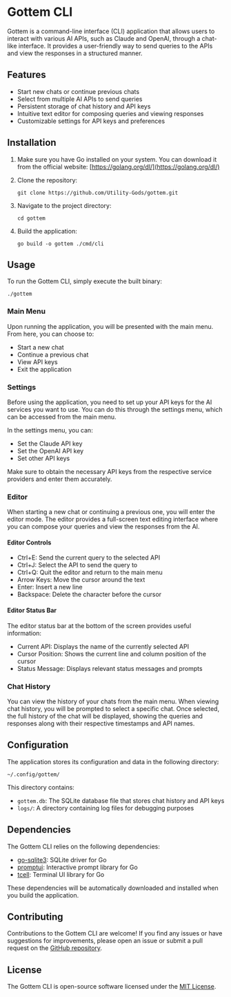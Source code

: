 # Gottem CLI

Gottem is a command-line interface (CLI) application that allows users to interact with various AI APIs, such as Claude and OpenAI, through a chat-like interface. It provides a user-friendly way to send queries to the APIs and view the responses in a structured manner.

## Features

- Start new chats or continue previous chats
- Select from multiple AI APIs to send queries
- Persistent storage of chat history and API keys
- Intuitive text editor for composing queries and viewing responses
- Customizable settings for API keys and preferences

## Installation

1. Make sure you have Go installed on your system. You can download it from the official website: [https://golang.org/dl/](https://golang.org/dl/)

2. Clone the repository:
   ```
   git clone https://github.com/Utility-Gods/gottem.git
   ```

3. Navigate to the project directory:
   ```
   cd gottem
   ```

4. Build the application:
   ```
   go build -o gottem ./cmd/cli
   ```

## Usage

To run the Gottem CLI, simply execute the built binary:
```
./gottem
```

### Main Menu

Upon running the application, you will be presented with the main menu. From here, you can choose to:

- Start a new chat
- Continue a previous chat
- View API keys
- Exit the application

### Settings

Before using the application, you need to set up your API keys for the AI services you want to use. You can do this through the settings menu, which can be accessed from the main menu.

In the settings menu, you can:

- Set the Claude API key
- Set the OpenAI API key
- Set other API keys

Make sure to obtain the necessary API keys from the respective service providers and enter them accurately.

### Editor

When starting a new chat or continuing a previous one, you will enter the editor mode. The editor provides a full-screen text editing interface where you can compose your queries and view the responses from the AI.

#### Editor Controls

- Ctrl+E: Send the current query to the selected API
- Ctrl+J: Select the API to send the query to
- Ctrl+Q: Quit the editor and return to the main menu
- Arrow Keys: Move the cursor around the text
- Enter: Insert a new line
- Backspace: Delete the character before the cursor

#### Editor Status Bar

The editor status bar at the bottom of the screen provides useful information:

- Current API: Displays the name of the currently selected API
- Cursor Position: Shows the current line and column position of the cursor
- Status Message: Displays relevant status messages and prompts

### Chat History

You can view the history of your chats from the main menu. When viewing chat history, you will be prompted to select a specific chat. Once selected, the full history of the chat will be displayed, showing the queries and responses along with their respective timestamps and API names.

## Configuration

The application stores its configuration and data in the following directory:
```
~/.config/gottem/
```

This directory contains:

- `gottem.db`: The SQLite database file that stores chat history and API keys
- `logs/`: A directory containing log files for debugging purposes

## Dependencies

The Gottem CLI relies on the following dependencies:

- [go-sqlite3](https://github.com/mattn/go-sqlite3): SQLite driver for Go
- [promptui](https://github.com/manifoldco/promptui): Interactive prompt library for Go
- [tcell](https://github.com/gdamore/tcell): Terminal UI library for Go

These dependencies will be automatically downloaded and installed when you build the application.

## Contributing

Contributions to the Gottem CLI are welcome! If you find any issues or have suggestions for improvements, please open an issue or submit a pull request on the [GitHub repository](https://github.com/Utility-Gods/gottem).

## License

The Gottem CLI is open-source software licensed under the [MIT License](https://opensource.org/licenses/MIT).
